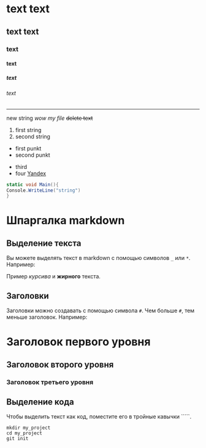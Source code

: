 # text  text

## text text

### text

#### text

##### text

###### text

---


new string *wow my file*  ~~delete text~~

1. first string
2. second string

* first punkt
* second punkt
- third
- four
[Yandex](https://yandex.ru "this title yandex")

```c#
static void Main(){
Console.WriteLine("string")
}
```

# Шпаргалка markdown

## Выделение текста

Вы можете выделять текст в markdown с помощью символов `_` или `*`. Например:

Пример _курсива_ и **жирного** текста.

## Заголовки

Заголовки можно создавать с помощью символа `#`. Чем больше `#`, тем меньше заголовок. Например:

# Заголовок первого уровня
## Заголовок второго уровня
### Заголовок третьего уровня

## Выделение кода

Чтобы выделить текст как код, поместите его в тройные кавычки `````. 

```
mkdir my_project
cd my_project
git init
